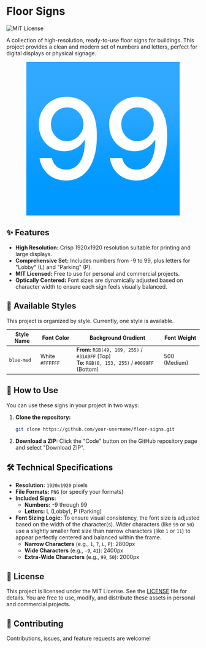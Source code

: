 # Floor Signs

![MIT License](https://img.shields.io/badge/License-MIT-blue.svg)

A collection of high-resolution, ready-to-use floor signs for buildings. This project provides a clean and modern set of numbers and letters, perfect for digital displays or physical signage.

 <p align="center"><img src="blue-med/99.png" width="400"></p>

## ✨ Features

*   **High Resolution:** Crisp 1920x1920 resolution suitable for printing and large displays.
*   **Comprehensive Set:** Includes numbers from -9 to 99, plus letters for "Lobby" (L) and "Parking" (P).
*   **MIT Licensed:** Free to use for personal and commercial projects.
*   **Optically Centered:** Font sizes are dynamically adjusted based on character width to ensure each sign feels visually balanced.

## 🎨 Available Styles

This project is organized by style. Currently, one style is available.

| Style Name          | Font Color      | Background Gradient                                                                                             | Font Weight |
| ------------------- | --------------- | --------------------------------------------------------------------------------------------------------------- | ----------- |
| `blue-med` | White `#FFFFFF` | **From:** `RGB(49, 169, 255)` / `#31A9FF` (Top)<br/>**To:** `RGB(0, 153, 255)` / `#0099FF` (Bottom)                                                        | 500 (Medium)|

## 🚀 How to Use

You can use these signs in your project in two ways:

1.  **Clone the repository:**
    ```bash
    git clone https://github.com/your-username/floor-signs.git
    ```

2.  **Download a ZIP:**
    Click the "Code" button on the GitHub repository page and select "Download ZIP".

## 🛠️ Technical Specifications

*   **Resolution:** `1920x1920` pixels
*   **File Formats:** `PNG` (or specify your formats)
*   **Included Signs:**
    *   **Numbers:** -9 through 99
    *   **Letters:** L (Lobby), P (Parking)
*   **Font Sizing Logic:**
    To ensure visual consistency, the font size is adjusted based on the width of the character(s). Wider characters (like `99` or `50`) use a slightly smaller font size than narrow characters (like `1` or `11`) to appear perfectly centered and balanced within the frame.
    *   **Narrow Characters** (e.g., `1`, `7`, `L`, `P`): 2800px
    *   **Wide Characters** (e.g., `-9`, `41`): 2400px
    *   **Extra-Wide Characters** (e.g., `99`, `50`): 2000px

## 📄 License

This project is licensed under the MIT License. See the [LICENSE](LICENSE) file for details. You are free to use, modify, and distribute these assets in personal and commercial projects.

## 🤝 Contributing

Contributions, issues, and feature requests are welcome!
